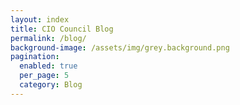 ```yaml
---
layout: index
title: CIO Council Blog
permalink: /blog/
background-image: /assets/img/grey.background.png
pagination:
  enabled: true
  per_page: 5
  category: Blog
---
```


